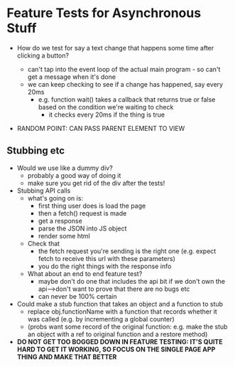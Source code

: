 # Feature Tests for Asynchronous Stuff

* How do we test for say a text change that happens some time after clicking a button?
  - can't tap into the event loop of the actual main program - so can't get a message when it's done
  - we can keep checking to see if a change has happened, say every 20ms
    - e.g. function wait() takes a callback that returns true or false based on the condition we're waiting to check
      - it checks every 20ms if the thing is true




* RANDOM POINT: CAN PASS PARENT ELEMENT TO VIEW

## Stubbing etc

* Would we use like a dummy div?
  - probably a good way of doing it
  - make sure you get rid of the div after the tests!
* Stubbing API calls
  - what's going on is:
    - first thing user does is load the page
    - then a fetch() request is made
    - get a response
    - parse the JSON into JS object
    - render some html
  - Check that
    - the fetch request you're sending is the right one (e.g. expect fetch to receive this url with these parameters)
    - you do the right things with the response info
  - What about an end to end feature test?
    - maybe don't do one that includes the api bit if we don't own the api-->don't want to prove that there are no bugs etc
    - can never be 100% certain
* Could make a stub function that takes an object and a function to stub
  - replace obj.functionName with a function that records whether it was called (e.g. by incrementing a global counter)
  - (probs want some record of the original function: e.g. make the stub an object with a ref to original function and a restore method)
* **DO NOT GET TOO BOGGED DOWN IN FEATURE TESTING: IT'S QUITE HARD TO GET IT WORKING, SO FOCUS ON THE SINGLE PAGE APP THING AND MAKE THAT BETTER**
